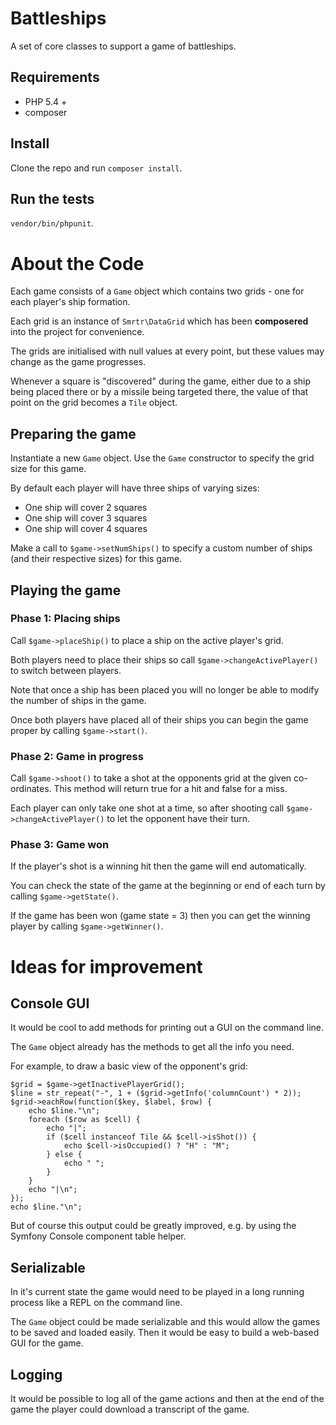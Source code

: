 Battleships
===========

A set of core classes to support a game of battleships.

## Requirements

 - PHP 5.4 +
 - composer

## Install

Clone the repo and run `composer install`.

## Run the tests

`vendor/bin/phpunit`.

About the Code
==============

Each game consists of a `Game` object which contains two grids - one for each player's ship formation.

Each grid is an instance of `Smrtr\DataGrid` which has been **composered** into the project for convenience.

The grids are initialised with null values at every point, but these values may change as the game progresses.

Whenever a square is "discovered" during the game, either due to a ship being placed there or by a missile being
targeted there, the value of that point on the grid becomes a `Tile` object.

## Preparing the game

Instantiate a new `Game` object. Use the `Game` constructor to specify the grid size for this game.

By default each player will have three ships of varying sizes:

 - One ship will cover 2 squares
 - One ship will cover 3 squares
 - One ship will cover 4 squares

Make a call to `$game->setNumShips()` to specify a custom number of ships (and their respective sizes) for this game.

## Playing the game

### Phase 1: Placing ships

Call `$game->placeShip()` to place a ship on the active player's grid.

Both players need to place their ships so call `$game->changeActivePlayer()` to switch between players.

Note that once a ship has been placed you will no longer be able to modify the number of ships in the game.

Once both players have placed all of their ships you can begin the game proper by calling `$game->start()`.

### Phase 2: Game in progress

Call `$game->shoot()` to take a shot at the opponents grid at the given co-ordinates.
This method will return true for a hit and false for a miss.

Each player can only take one shot at a time, so after shooting call `$game->changeActivePlayer()` to let the opponent
have their turn.



### Phase 3: Game won

If the player's shot is a winning hit then the game will end automatically.

You can check the state of the game at the beginning or end of each turn by calling `$game->getState()`.

If the game has been won (game state = 3) then you can get the winning player by calling `$game->getWinner()`.

Ideas for improvement
=====================

## Console GUI

It would be cool to add methods for printing out a GUI on the command line. 

The `Game` object already has the methods to get all the info you need.

For example, to draw a basic view of the opponent's grid:
 
    $grid = $game->getInactivePlayerGrid();
    $line = str_repeat("-", 1 + ($grid->getInfo('columnCount') * 2));
    $grid->eachRow(function($key, $label, $row) {
        echo $line."\n";
        foreach ($row as $cell) {
            echo "|";
            if ($cell instanceof Tile && $cell->isShot()) {
                echo $cell->isOccupied() ? "H" : "M";
            } else {
                echo " ";
            }
        }
        echo "|\n";
    });
    echo $line."\n";
    
But of course this output could be greatly improved, e.g. by using the Symfony Console component table helper.

## Serializable

In it's current state the game would need to be played in a long running process like a REPL on the command line.

The `Game` object could be made serializable and this would allow the games to be saved and loaded easily. 
Then it would be easy to build a web-based GUI for the game.

## Logging

It would be possible to log all of the game actions and then at the end of the game the player
could download a transcript of the game.

